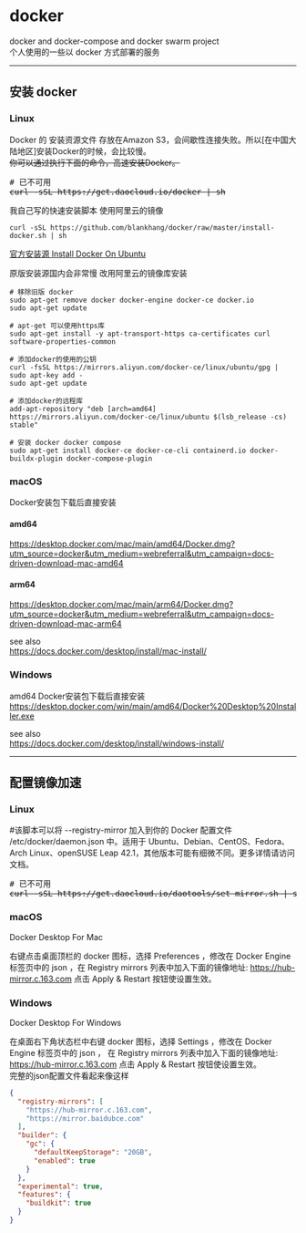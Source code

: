 # docker
docker and docker-compose and docker swarm project  
个人使用的一些以 docker 方式部署的服务 

---

## 安装 docker
### Linux
Docker 的 安装资源文件 存放在Amazon S3，会间歇性连接失败。所以[在中国大陆地区]安装Docker的时候，会比较慢。  
~~你可以通过执行下面的命令，高速安装Docker。~~

<pre>
# 已不可用
<s>curl -sSL https://get.daocloud.io/docker | sh</s>
</pre>

我自己写的快速安装脚本 使用阿里云的镜像    
```shell
curl -sSL https://github.com/blankhang/docker/raw/master/install-docker.sh | sh
```
[官方安装源 Install Docker On Ubuntu](https://docs.docker.com/engine/install/ubuntu/)  

原版安装源国内会非常慢 改用阿里云的镜像库安装

```shell
# 移除旧版 docker
sudo apt-get remove docker docker-engine docker-ce docker.io
sudo apt-get update

# apt-get 可以使用https库
sudo apt-get install -y apt-transport-https ca-certificates curl software-properties-common

# 添加docker的使用的公钥
curl -fsSL https://mirrors.aliyun.com/docker-ce/linux/ubuntu/gpg | sudo apt-key add -
sudo apt-get update

# 添加docker的远程库
add-apt-repository "deb [arch=amd64] https://mirrors.aliyun.com/docker-ce/linux/ubuntu $(lsb_release -cs) stable"

# 安装 docker docker compose
sudo apt-get install docker-ce docker-ce-cli containerd.io docker-buildx-plugin docker-compose-plugin
```

### macOS
Docker安装包下载后直接安装
#### amd64
https://desktop.docker.com/mac/main/amd64/Docker.dmg?utm_source=docker&utm_medium=webreferral&utm_campaign=docs-driven-download-mac-amd64
#### arm64
https://desktop.docker.com/mac/main/arm64/Docker.dmg?utm_source=docker&utm_medium=webreferral&utm_campaign=docs-driven-download-mac-arm64

see also  
https://docs.docker.com/desktop/install/mac-install/

### Windows 
amd64
Docker安装包下载后直接安装  
https://desktop.docker.com/win/main/amd64/Docker%20Desktop%20Installer.exe

see also  
https://docs.docker.com/desktop/install/windows-install/

---
## 配置镜像加速
### Linux
#该脚本可以将 --registry-mirror 加入到你的 Docker 配置文件 /etc/docker/daemon.json 中。适用于 Ubuntu、Debian、CentOS、Fedora、Arch Linux、openSUSE Leap 42.1，其他版本可能有细微不同。更多详情请访问文档。

<pre>
# 已不可用
<s>curl -sSL https://get.daocloud.io/daotools/set_mirror.sh | sh -s http://f1361db2.m.daocloud.io</s>
</pre>

### macOS
Docker Desktop For Mac

右键点击桌面顶栏的 docker 图标，选择 Preferences ，修改在 Docker Engine 标签页中的 json ，在 Registry mirrors 列表中加入下面的镜像地址:
https://hub-mirror.c.163.com
点击 Apply & Restart 按钮使设置生效。

### Windows
Docker Desktop For Windows

在桌面右下角状态栏中右键 docker 图标，选择 Settings ，修改在 Docker Engine 标签页中的 json ， 在 Registry mirrors 列表中加入下面的镜像地址:  
https://hub-mirror.c.163.com
点击 Apply & Restart 按钮使设置生效。  
完整的json配置文件看起来像这样
```json
{
  "registry-mirrors": [
    "https://hub-mirror.c.163.com",
    "https://mirror.baidubce.com"
  ],
  "builder": {
    "gc": {
      "defaultKeepStorage": "20GB",
      "enabled": true
    }
  },
  "experimental": true,
  "features": {
    "buildkit": true
  }
}
```
